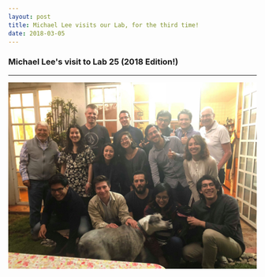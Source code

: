 ```yaml
---
layout: post
title: Michael Lee visits our Lab, for the third time!
date: 2018-03-05
---
```


### Michael Lee's visit to Lab 25 (2018 Edition!)

____  

![Alt text](/LabPictures/Michael_Visit2018.jpg)

